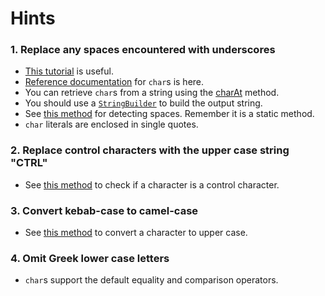 # Hints

### 1. Replace any spaces encountered with underscores

- [This tutorial][chars-tutorial] is useful.
- [Reference documentation][chars-docs] for `char`s is here.
- You can retrieve `char`s from a string using the [charAt][char-at] method.
- You should use a [`StringBuilder`][string-builder] to build the output string.
- See [this method][iswhitespace] for detecting spaces. Remember it is a static method.
- `char` literals are enclosed in single quotes.

### 2. Replace control characters with the upper case string "CTRL"

- See [this method][iscontrol] to check if a character is a control character.

### 3. Convert kebab-case to camel-case

- See [this method][toupper] to convert a character to upper case.

### 4. Omit Greek lower case letters

- `char`s support the default equality and comparison operators.

[chars-docs]: https://docs.oracle.com/en/java/javase/14/docs/api/java.base/java/lang/Character.html
[chars-tutorial]: https://docs.oracle.com/javase/tutorial/java/data/characters.html
[char-at]: https://docs.oracle.com/en/java/javase/14/docs/api/java.base/java/lang/String.html#charAt(int)
[string-builder]: https://docs.oracle.com/en/java/javase/14/docs/api/java.base/java/lang/StringBuilder.html
[iswhitespace]: https://docs.oracle.com/en/java/javase/14/docs/api/java.base/java/lang/Character.html#isWhitespace(char)
[iscontrol]: https://docs.oracle.com/en/java/javase/14/docs/api/java.base/java/lang/Character.html#isISOControl(char)
[toupper]: https://docs.oracle.com/en/java/javase/14/docs/api/java.base/java/lang/Character.html#toUpperCase(char)
